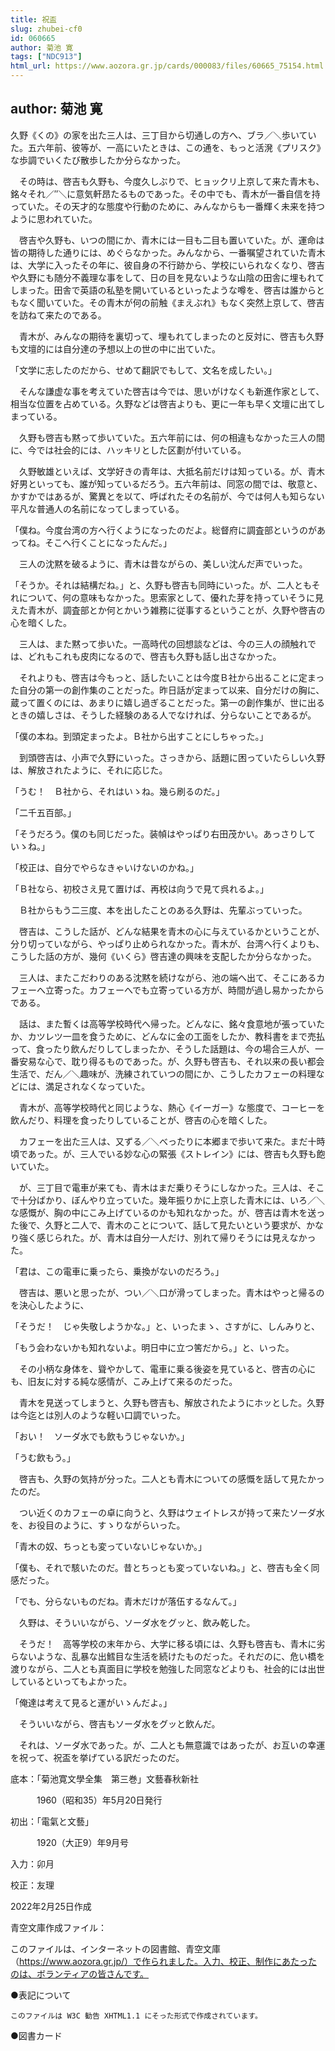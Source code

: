 ```yaml
---
title: 祝盃
slug: zhubei-cf0
id: 060665
author: 菊池 寛
tags: ["NDC913"]
html_url: https://www.aozora.gr.jp/cards/000083/files/60665_75154.html
---
```


## author: 菊池 寛

久野《くの》の家を出た三人は、三丁目から切通しの方へ、ブラ／＼歩いていた。五六年前、彼等が、一高にいたときは、この通を、もっと活溌《プリスク》な歩調でいくたび散歩したか分らなかった。

　その時は、啓吉も久野も、今度久しぶりで、ヒョックリ上京して来た青木も、銘々それ／″＼に意気軒昂たるものであった。その中でも、青木が一番自信を持っていた。その天才的な態度や行動のために、みんなからも一番輝く未来を持つように思われていた。

　啓吉や久野も、いつの間にか、青木には一目も二目も置いていた。が、運命は皆の期待した通りには、めぐらなかった。みんなから、一番嘱望されていた青木は、大学に入ったその年に、彼自身の不行跡から、学校にいられなくなり、啓吉や久野にも随分不義理な事をして、日の目を見ないような山陰の田舎に埋もれてしまった。田舎で英語の私塾を開いているといったような噂を、啓吉は誰からともなく聞いていた。その青木が何の前触《まえぶれ》もなく突然上京して、啓吉を訪ねて来たのである。

　青木が、みんなの期待を裏切って、埋もれてしまったのと反対に、啓吉も久野も文壇的には自分達の予想以上の世の中に出ていた。

「文学に志したのだから、せめて翻訳でもして、文名を成したい。」

　そんな謙虚な事を考えていた啓吉は今では、思いがけなくも新進作家として、相当な位置を占めている。久野などは啓吉よりも、更に一年も早く文壇に出てしまっている。

　久野も啓吉も黙って歩いていた。五六年前には、何の相違もなかった三人の間に、今では社会的には、ハッキリとした区劃が付いている。

　久野敏雄といえば、文学好きの青年は、大抵名前だけは知っている。が、青木好男といっても、誰が知っているだろう。五六年前は、同窓の間では、敬意と、かすかではあるが、驚異とを以て、呼ばれたその名前が、今では何人も知らない平凡な普通人の名前になってしまっている。

「僕ね。今度台湾の方へ行くようになったのだよ。総督府に調査部というのがあってね。そこへ行くことになったんだ。」

　三人の沈黙を破るように、青木は昔ながらの、美しい沈んだ声でいった。

「そうか。それは結構だね。」と、久野も啓吉も同時にいった。が、二人ともそれについて、何の意味もなかった。思索家として、優れた芽を持っていそうに見えた青木が、調査部とか何とかいう雑務に従事するということが、久野や啓吉の心を暗くした。

　三人は、また黙って歩いた。一高時代の回想談などは、今の三人の顔触れでは、どれもこれも皮肉になるので、啓吉も久野も話し出さなかった。

　それよりも、啓吉は今もっと、話したいことは今度Ｂ社から出ることに定まった自分の第一の創作集のことだった。昨日話が定まって以来、自分だけの胸に、蔵って置くのには、あまりに嬉し過ぎることだった。第一の創作集が、世に出るときの嬉しさは、そうした経験のある人でなければ、分らないことであるが。

「僕の本ね。到頭定まったよ。Ｂ社から出すことにしちゃった。」

　到頭啓吉は、小声で久野にいった。さっきから、話題に困っていたらしい久野は、解放されたように、それに応じた。

「うむ！　Ｂ社から、それはいゝね。幾ら刷るのだ。」

「二千五百部。」

「そうだろう。僕のも同じだった。装幀はやっぱり右田茂かい。あっさりしていゝね。」

「校正は、自分でやらなきゃいけないのかね。」

「Ｂ社なら、初校さえ見て置けば、再校は向うで見て呉れるよ。」

　Ｂ社からもう二三度、本を出したことのある久野は、先輩ぶっていった。

　啓吉は、こうした話が、どんな結果を青木の心に与えているかということが、分り切っていながら、やっぱり止められなかった。青木が、台湾へ行くよりも、こうした話の方が、幾何《いくら》啓吉達の興味を支配したか分らなかった。

　三人は、またこだわりのある沈黙を続けながら、池の端へ出て、そこにあるカフェーへ立寄った。カフェーへでも立寄っている方が、時間が過し易かったからである。

　話は、また暫くは高等学校時代へ帰った。どんなに、銘々食意地が張っていたか、カツレツ一皿を食うために、どんなに金の工面をしたか、教科書をまで売払って、食ったり飲んだりしてしまったか、そうした話題は、今の場合三人が、一番安易な心で、耽り得るものであった。が、久野も啓吉も、それ以来の長い都会生活で、だん／＼趣味が、洗練されていつの間にか、こうしたカフェーの料理などには、満足されなくなっていた。

　青木が、高等学校時代と同じような、熱心《イーガー》な態度で、コーヒーを飲んだり、料理を食ったりしていることが、啓吉の心を暗くした。

　カフェーを出た三人は、又ずる／＼べったりに本郷まで歩いて来た。まだ十時頃であった。が、三人でいる妙な心の緊張《ストレイン》には、啓吉も久野も飽いていた。

　が、三丁目で電車が来ても、青木はまだ乗りそうにしなかった。三人は、そこで十分ばかり、ぼんやり立っていた。幾年振りかに上京した青木には、いろ／＼な感慨が、胸の中にこみ上げているのかも知れなかった。が、啓吉は青木を送った後で、久野と二人で、青木のことについて、話して見たいという要求が、かなり強く感じられた。が、青木は自分一人だけ、別れて帰りそうには見えなかった。

「君は、この電車に乗ったら、乗換がないのだろう。」

　啓吉は、悪いと思ったが、つい／＼口が滑ってしまった。青木はやっと帰るのを決心したように、

「そうだ！　じゃ失敬しようかな。」と、いったまゝ、さすがに、しんみりと、

「もう会わないかも知れないよ。明日中に立つ筈だから。」と、いった。

　その小柄な身体を、聳やかして、電車に乗る後姿を見ていると、啓吉の心にも、旧友に対する純な感情が、こみ上げて来るのだった。

　青木を見送ってしまうと、久野も啓吉も、解放されたようにホッとした。久野は今迄とは別人のような軽い口調でいった。

「おい！　ソーダ水でも飲もうじゃないか。」

「うむ飲もう。」

　啓吉も、久野の気持が分った。二人とも青木についての感慨を話して見たかったのだ。

　つい近くのカフェーの卓に向うと、久野はウェイトレスが持って来たソーダ水を、お役目のように、すゝりながらいった。

「青木の奴、ちっとも変っていないじゃないか。」

「僕も、それで駭いたのだ。昔とちっとも変っていないね。」と、啓吉も全く同感だった。

「でも、分らないものだね。青木だけが落伍するなんて。」

　久野は、そういいながら、ソーダ水をグッと、飲み乾した。

　そうだ！　高等学校の末年から、大学に移る頃には、久野も啓吉も、青木に劣らないような、乱暴な出鱈目な生活を続けたものだった。それだのに、危い橋を渡りながら、二人とも真面目に学校を勉強した同窓などよりも、社会的には出世しているといってもよかった。

「俺達は考えて見ると運がいゝんだよ。」

　そういいながら、啓吉もソーダ水をグッと飲んだ。

　それは、ソーダ水であった。が、二人とも無意識ではあったが、お互いの幸運を祝って、祝盃を挙げている訳だったのだ。













底本：「菊池寛文學全集　第三巻」文藝春秋新社

　　　1960（昭和35）年5月20日発行

初出：「電氣と文藝」

　　　1920（大正9）年9月号

入力：卯月

校正：友理

2022年2月25日作成

青空文庫作成ファイル：

このファイルは、インターネットの図書館、青空文庫（https://www.aozora.gr.jp/）で作られました。入力、校正、制作にあたったのは、ボランティアの皆さんです。











●表記について


	このファイルは W3C 勧告 XHTML1.1 にそった形式で作成されています。







●図書カード